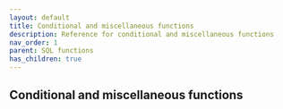 ```yaml
---
layout: default
title: Conditional and miscellaneous functions
description: Reference for conditional and miscellaneous functions
nav_order: 1
parent: SQL functions
has_children: true
---
```


## Conditional and miscellaneous functions

